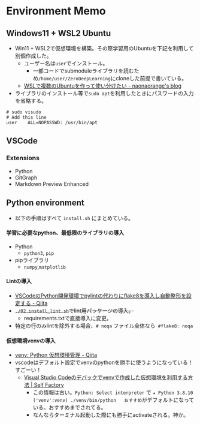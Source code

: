 # Environment Memo

## Windows11 + WSL2 Ubuntu

- Win11 + WSL2で仮想環境を構築。その際学習用のUbuntuを下記を利用して別個作成した。
  - ユーザー名は`user`でインストール。
    - 一部コードでsubmoduleライブラリを読むため`/home/user/ZeroDeepLearning`にcloneした前提で書いている。
  - [WSLで複数のUbuntuを作って使い分けたい - naonaorange's blog](https://naonaorange.hatenablog.com/entry/2021/05/23/101550)
- ライブラリのインストール等で`sudo apt`を利用したときにパスワードの入力を省略する。

```visudo
# sudo visudo
# Add this line
user    ALL=NOPASSWD: /usr/bin/apt
```

## VSCode

### Extensions

- Python
- GitGraph
- Markdown Preview Enhanced

## Python environment

- 以下の手順はすべて `install.sh` にまとめている。

#### 学習に必要なpython、最低限のライブラリの導入

- Python
  - `python3`, `pip`
- pipライブラリ
  - `numpy`,`matplotlib`

#### Lintの導入

- [VSCodeのPython開発環境でpylintの代わりにflake8を導入し自動整形を設定する - Qiita](https://qiita.com/psychoroid/items/2c2acc06c900d2c0c8cb)
- ~~`./02.install_lint.sh`でlint用パッケージの導入。~~
  - requirements.txtで直接導入に変更。
- 特定の行のみlintを除外する場合、`# noqa` ファイル全体なら` #flake8: noqa`

#### 仮想環境venvの導入

- [venv: Python 仮想環境管理 - Qiita](https://qiita.com/fiftystorm36/items/b2fd47cf32c7694adc2e)
- vscodeはデフォルト設定でvenvのpythonを勝手に使うようになっている！すごーい！
  - [Visual Studio Codeのデバックでvenvで作成した仮想環境を利用する方法 | Self Factory](https://chimesness.com/post-193/)
    - この情報は古い。`Python: Select interpreter` で `★ Python 3.8.10 ('venv':venv) ./venv/bin/python   おすすめ`がデフォルトになっている。おすすめまでされてる。
    - なんならターミナル起動した際にも勝手にactivateされる。神か。